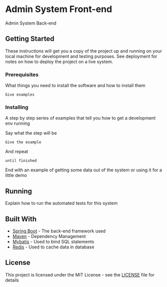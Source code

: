 # Admin System Front-end

Admin System Back-end

## Getting Started

These instructions will get you a copy of the project up and running on your local machine for development and testing purposes. See deployment for notes on how to deploy the project on a live system.

### Prerequisites

What things you need to install the software and how to install them

```
Give examples
```

### Installing

A step by step series of examples that tell you how to get a development env running

Say what the step will be

```
Give the example
```

And repeat

```
until finished
```

End with an example of getting some data out of the system or using it for a little demo

## Running

Explain how to run the automated tests for this system


## Built With
* [Spring Boot](https://spring.io/projects/spring-boot) - The back-end framework used
* [Maven](https://maven.apache.org/) - Dependency Management
* [Mybatis](https://mybatis.org/mybatis-3/) - Used to bind SQL statements
* [Redis](https://redis.io/) - Used to cache data in database


## License

This project is licensed under the MIT License - see the [LICENSE](LICENSE) file for details